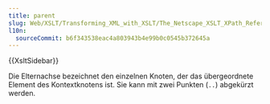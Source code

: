 ```yaml
---
title: parent
slug: Web/XSLT/Transforming_XML_with_XSLT/The_Netscape_XSLT_XPath_Reference/Axes/parent
l10n:
  sourceCommit: b6f343538eac4a803943b4e99b0c0545b372645a
---
```


{{XsltSidebar}}

Die Elternachse bezeichnet den einzelnen Knoten, der das übergeordnete Element des Kontextknotens ist. Sie kann mit zwei Punkten (`..`) abgekürzt werden.

